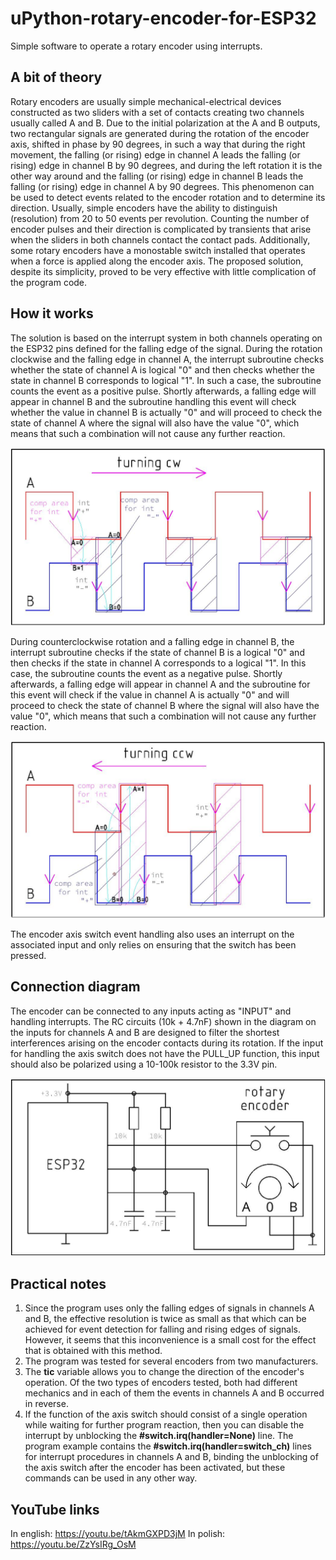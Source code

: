 # uPython-rotary-encoder-for-ESP32
Simple software to operate a rotary encoder using interrupts.

## A bit of theory
Rotary encoders are usually simple mechanical-electrical devices constructed as two sliders with a set of contacts creating two channels usually called A and B. Due to the initial polarization at the A and B outputs, two rectangular signals are generated during the rotation of the encoder axis, shifted in phase by 90 degrees, in such a way that during the right movement, the falling (or rising) edge in channel A leads the falling (or rising) edge in channel B by 90 degrees, and during the left rotation it is the other way around and the falling (or rising) edge in channel B leads the falling (or rising) edge in channel A by 90 degrees.
This phenomenon can be used to detect events related to the encoder rotation and to determine its direction.
Usually, simple encoders have the ability to distinguish (resolution) from 20 to 50 events per revolution.
Counting the number of encoder pulses and their direction is complicated by transients that arise when the sliders in both channels contact the contact pads.
Additionally, some rotary encoders have a monostable switch installed that operates when a force is applied along the encoder axis. The proposed solution, despite its simplicity, proved to be very effective with little complication of the program code.

## How it works
The solution is based on the interrupt system in both channels operating on the ESP32 pins defined for the falling edge of the signal.
During the rotation clockwise and the falling edge in channel A, the interrupt subroutine checks whether the state of channel A is logical "0" and then checks whether the state in channel B corresponds to logical "1". In such a case, the subroutine counts the event as a positive pulse. Shortly afterwards, a falling edge will appear in channel B and the subroutine handling this event will check whether the value in channel B is actually "0" and will proceed to check the state of channel A where the signal will also have the value "0", which means that such a combination will not cause any further reaction.

![Screenshot of a comment on a GitHub issue showing an image, added in the Markdown, of an Octocat smiling and raising a tentacle.](/enc21.jpg)

During counterclockwise rotation and a falling edge in channel B, the interrupt subroutine checks if the state of channel B is a logical "0" and then checks if the state in channel A corresponds to a logical "1". In this case, the subroutine counts the event as a negative pulse. Shortly afterwards, a falling edge will appear in channel A and the subroutine for this event will check if the value in channel A is actually "0" and will proceed to check the state of channel B where the signal will also have the value "0", which means that such a combination will not cause any further reaction.

![Screenshot of a comment on a GitHub issue showing an image, added in the Markdown, of an Octocat smiling and raising a tentacle.](/enc31.jpg)

The encoder axis switch event handling also uses an interrupt on the associated input and only relies on ensuring that the switch has been pressed.

## Connection diagram
The encoder can be connected to any inputs acting as "INPUT" and handling interrupts. The RC circuits (10k + 4.7nF) shown in the diagram on the inputs for channels A and B are designed to filter the shortest interferences arising on the encoder contacts during its rotation. If the input for handling the axis switch does not have the PULL_UP function, this input should also be polarized using a 10-100k resistor to the 3.3V pin.

![Screenshot of a comment on a GitHub issue showing an image, added in the Markdown, of an Octocat smiling and raising a tentacle.](/enc11.jpg)

## Practical notes
1. Since the program uses only the falling edges of signals in channels A and B, the effective resolution is twice as small as that which can be achieved for event detection for falling and rising edges of signals. However, it seems that this inconvenience is a small cost for the effect that is obtained with this method.
2. The program was tested for several encoders from two manufacturers.
3. The **tic** variable allows you to change the direction of the encoder's operation. Of the two types of encoders tested, both had different mechanics and in each of them the events in channels A and B occurred in reverse.
4. If the function of the axis switch should consist of a single operation while waiting for further program reaction, then you can disable the interrupt by unblocking the **#switch.irq(handler=None)** line. The program example contains the **#switch.irq(handler=switch_ch)** lines for interrupt procedures in channels A and B, binding the unblocking of the axis switch after the encoder has been activated, but these commands can be used in any other way.

## YouTube links
In english:  https://youtu.be/tAkmGXPD3jM 
In polish:   https://youtu.be/ZzYsIRg_OsM 
